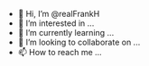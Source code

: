 - 👋 Hi, I’m @realFrankH
- 👀 I’m interested in ...
- 🌱 I’m currently learning ...
- 💞️ I’m looking to collaborate on ...
- 📫 How to reach me ...

<!---
realFrankH/realFrankH is a ✨ special ✨ repository because its `README.md` (this file) appears on your GitHub profile.
You can click the Preview link to take a look at your changes.
--->
